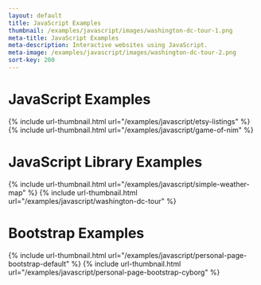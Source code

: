 ```yaml
---
layout: default
title: JavaScript Examples
thumbnail: /examples/javascript/images/washington-dc-tour-1.png
meta-title: JavaScript Examples
meta-description: Interactive websites using JavaScript.
meta-image: /examples/javascript/images/washington-dc-tour-2.png
sort-key: 200
---
```


# JavaScript Examples

{% include url-thumbnail.html url="/examples/javascript/etsy-listings" %}
{% include url-thumbnail.html url="/examples/javascript/game-of-nim" %}

# JavaScript Library Examples

{% include url-thumbnail.html url="/examples/javascript/simple-weather-map" %}
{% include url-thumbnail.html url="/examples/javascript/washington-dc-tour" %}


# Bootstrap Examples

{% include url-thumbnail.html url="/examples/javascript/personal-page-bootstrap-default" %}
{% include url-thumbnail.html url="/examples/javascript/personal-page-bootstrap-cyborg" %}